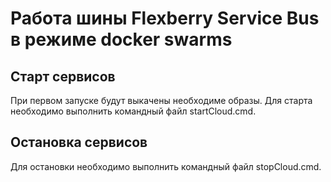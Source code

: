 # Работа шины Flexberry Service Bus в режиме docker swarms

## Старт сервисов
При первом запуске будут выкачены необходиме образы. Для старта необходимо выполнить командный файл startCloud.cmd.

## Остановка сервисов
Для остановки необходимо выполнить командный файл stopCloud.cmd.
